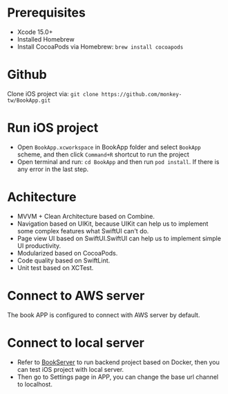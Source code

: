 # Prerequisites
- Xcode 15.0+
- Installed Homebrew
- Install CocoaPods via Homebrew: `brew install cocoapods`

# Github
Clone iOS project via: `git clone https://github.com/monkey-tw/BookApp.git`

# Run iOS project
- Open `BookApp.xcworkspace` in BookApp folder and select `BookApp` scheme, and then click `Command+R` shortcut to run the project
- Open terminal and run: `cd BookApp` and then run `pod install`. If there is any error in the last step.

# Achitecture
- MVVM + Clean Architecture based on Combine.
- Navigation based on UIKit, because UIKit can help us to implement some complex features what SwiftUI can't do.
- Page view UI based on SwiftUI.SwiftUI can help us to implement simple UI productivity.
- Modularized based on CocoaPods.
- Code quality based on SwiftLint.
- Unit test based on XCTest.

# Connect to AWS server
The book APP is configured to connect with AWS server by default.

# Connect to local server
- Refer to [BookServer](https://github.com/monkey-tw/BookServer.git) to run backend project based on Docker, then you can test iOS project with local server.
- Then go to Settings page in APP, you can change the base url channel to localhost.
